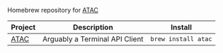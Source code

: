 Homebrew repository for [ATAC](https://github.com/Julien-cpsn/ATAC/)

<!-- project_table_start -->
| Project                                    | Description  | Install                  |
| ------------------------------------------ | ------------ | ------------------------ |
| [ATAC](https://github.com/julien-cpsn/ATAC) | Arguably a Terminal API Client | `brew install atac` |
<!-- project_table_end -->
